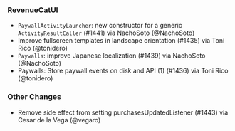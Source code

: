 ### RevenueCatUI
* `PaywallActivityLauncher`: new constructor for a generic `ActivityResultCaller` (#1441) via NachoSoto (@NachoSoto)
* Improve fullscreen templates in landscape orientation (#1435) via Toni Rico (@tonidero)
* `Paywalls`: improve Japanese localization (#1439) via NachoSoto (@NachoSoto)
* Paywalls: Store paywall events on disk and API (1) (#1436) via Toni Rico (@tonidero)
### Other Changes
* Remove side effect from setting purchasesUpdatedListener (#1443) via Cesar de la Vega (@vegaro)
